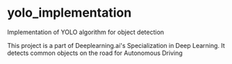 # yolo_implementation
Implementation of YOLO algorithm for object detection

This project is a part of Deeplearning.ai's Specialization in Deep Learning.
It detects common objects on the road for Autonomous Driving

